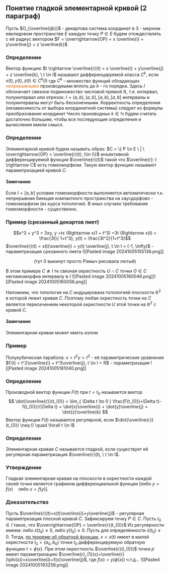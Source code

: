## Понятие гладкой элементарной кривой (2 параграф)
Пусть $O_{\overline{ijk}}$ - декартова система координат в 3 - мерном евклидовом пространстве $E$ каждую точку $P \in E$ будем отождествлять с её радиус вектором $F = \overrightarrow{OP} = x \overline{i} + y\overline{j} + z \overline{k}$ 
### Определение 
Вектор функцию $t \rightarrow \overline{r}(t) = x \overline{i} + y\overline{j} + z \overline{k}, \ t \in I$  называют дифференцируемой класса $C^k$, если $x(t), y(t), z(t) \in C^k(I)$ где $C^k$ - множество функций обладающих <font color="#e36c09">непрерывными</font> производными вплоть до $k$ - го порядка. Здесь $I$ обозначает связное подмножество числовой прямой $\mathbb{R}$, т.е. интервал, полуинтервал или отрезок: $I = (a,b), (a,b], [a,b), [a,b]$ интервалы и полуинтервалы могут быть бесконечными. 
Корректность определения (независимость от выбора координатной системы) следует из формулы преобразования координат
Число производных $k \in \mathbb{N}$ будем считать достаточно большим, чтобы все последующие определения и вычисления имели смысл.

### Определение 
Элементарной кривой будем называть образ: $C = \{ P \in E \ | \ \overrightarrow{OP} = \overline{r}(t), t\in I\}$ инъективной дифференцируемой функции $\overline{r}(t)$ такой что $\overline{r}: I \rightarrow C$ есть гомеоморфизм. Такую вектор функцию называют параметризацией кривой $C$. 

#### Замечание 
Если $I = [a,b]$ условие гомеоморфности выполняется автоматически т.к. непрерывная биекция компактного пространства на хаусдорфово - гомеоморфизм (из курса топологии). В иных случаях требование гомеоморфности -  существенно.

### Пример (срезанный декартов лиет) 
$$x^3 + y^3 = 3xy, y =tx \Rightarrow x(1 + t^3) =3t \Rightarrow x(t) = \frac{3t}{ 1+t^3}, y(t) = \frac{3t^2}{1+t^3}$$ 
$\overline{r}(t) = x(t)\overline{i} + y(t) \overline{j}, t \in I = (-1, \infty)$ - параметризация срезанного лиета   ![[Pasted image 20241005155136.png]]
<center>(тут 0 выкинут просто Рэмыч рисовала лютый)</center>

В этом примере $C \ncong I$ тк связная окрестность $U \cap C$ точки $O \in C$ негомеоморфна интервалу в $I$ ![[Pasted image 20241005160046.png]]![[Pasted image 20241005160056.png]]

Напомним, что топология на $C$  индуцирована топологией плоскости $\mathbb{R}^2$ в которой лежит кривая $C$. Поэтому любая окрестность точки на $C$ является пересечением некоторой окрестности $U$ этой точки на $\mathbb{R}^2$ c кривой $C$.

#### Замечание
Элементарная кривая может иметь излом 

### Пример 
Полукубическая парабола: $x =t^2 y = t^3$ - её параметрические уравнения $F(t) = t^2\overline{i} + t^3\overline{j}, t \in I = R$ - параметризация 
![[Pasted image 20241005161040.png]]

### Определение
Производной вектор функции $F(t)$ при $t = t_{0}$ называется вектор 
$$
\dot{\overline{r}}(t_{0}) = \lim_{ \Delta t \to 0 } \frac{F(t_{0})+\Delta t)-f(t_{0})}{\Delta t} = \dot{x}\overline{i} + \dot{y}\overline{j} + \dot{z}\overline{k} 
$$
Вектор функция $F(t)$ называется регулярной, если $\dot{\overline{r}}(t_{0}) \neq 0 \quad \forall t \in I$

### Определение
Элементарная кривая $С$ называется гладкой, если существует её регулярная параметризация $\overline{r}(t), \ t \in I$.

### Утверждение 
Гладкая элементарная кривая на плоскости в окрестности каждой своей точки является графиком дифференциальной функции $[\text{либо} \ y = f(x) \quad \text{либо} \ x = f(y)]$.

### Доказательство 
Пусть $\overline{r}(t)=x(t)\overline{i}+y\overline{j}$ - регулярная параметризация плоской кривой $С$. Зафиксируем  точку $P \in C$. Пусть $t_{0} \in I$ такое, что $\overrightarrow{OP} = \overline{r}(t_{0})$ Из регулярности имеем: либо  $\dot{x}(t_{0})\neq 0,$ либо $\dot{y}(t_{0})\neq 0$. Пусть для определённости $\dot{x}(t_{0})\neq 0$. Тогда, [по теореме об обратной функции](https://ru.wikipedia.org/wiki/Теорема_об_обратной_функции), $x = x(t)$ имеет в малой окрестности $I_{0}=(a_{0},b_{0})$ точки $t_{0}$ дифференцируемую обратную функцию  $t =\phi(x)$.  При этом окрестность  $\overline{r}(I_{0})$ точки $p$ имеет параметризацию $\overline{r}_{1}(x)=\overline{r}(\phi(x))=x\overline{i}+f(x)\overline{j}$, где $f(x) = y(\phi(x))$ ч.т.д...
![[Pasted image 20241005193258.png]]

